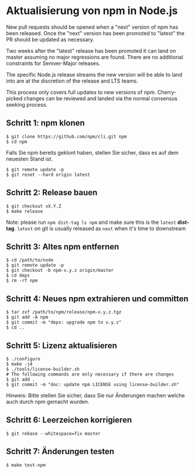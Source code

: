 # Aktualisierung von npm in Node.js

New pull requests should be opened when a "next" version of npm has been released. Once the "next" version has been promoted to "latest" the PR should be updated as necessary.

Two weeks after the "latest" release has been promoted it can land on master assuming no major regressions are found. There are no additional constraints for Semver-Major releases.

The specific Node.js release streams the new version will be able to land into are at the discretion of the release and LTS teams.

This process only covers full updates to new versions of npm. Cherry-picked changes can be reviewed and landed via the normal consensus seeking process.

## Schritt 1: npm klonen

```console
$ git clone https://github.com/npm/cli.git npm
$ cd npm
```

Falls Sie npm bereits geklont haben, stellen Sie sicher, dass es auf dem neuesten Stand ist.

```console
$ git remote update -p
$ git reset --hard origin latest
```

## Schritt 2: Release bauen

```console
$ git checkout vX.Y.Z
$ make release
```

Note: please run `npm dist-tag ls npm` and make sure this is the `latest` **dist-tag**. `latest` on git is usually released as `next` when it's time to downstream

## Schritt 3: Altes npm entfernen

```console
$ cd /path/to/node
$ git remote update -p
$ git checkout -b npm-x.y.z origin/master
$ cd deps
$ rm -rf npm
```

## Schritt 4: Neues npm extrahieren und committen

```console
$ tar zxf /path/to/npm/release/npm-x.y.z.tgz
$ git add -A npm
$ git commit -m "deps: upgrade npm to x.y.z"
$ cd ..
```

## Schritt 5: Lizenz aktualisieren

```console
$ ./configure
$ make -j4
$ ./tools/license-builder.sh
# The following commands are only necessary if there are changes
$ git add .
$ git commit -m "doc: update npm LICENSE using license-builder.sh"
```

Hinweis: Bitte stellen Sie sicher, dass Sie nur Änderungen machen welche auch durch npm gemacht wurden.

## Schritt 6: Leerzeichen korrigieren

```console
$ git rebase --whitespace=fix master
```

## Schritt 7: Änderungen testen

```console
$ make test-npm
```
